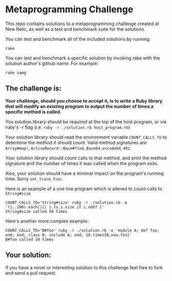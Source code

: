 Metaprogramming Challenge
=========================

This repo contains solutions to a metaprogramming challenge created at New
Relic, as well as a test and benchmark suite for the solutions.

You can test and benchmark all of the included solutions by running:

    rake

You can test and benchmark a specific solution by invoking rake with the
solution author's github name.  For example:

    rake samg


The challenge is:
----

**Your challenge, should you choose to accept it, is to write a Ruby library
that will modify an existing program to output the number of times a specific
method is called.**

You solution library should be required at the top of the host program, or via
ruby's -r flag (i.e. `ruby -r ./solution.rb host_program.rb`)

Your solution library should read the environment variable `COUNT_CALLS_TO` to
determine the method it should count.  Valid method signatures are `Array#map!`,
`ActiveRecord::Base#find`, `Base64.encode64`, etc.

Your solution library should count calls to that method, and print the method
signature and the number of times it was called when the program exits.

Also, your solution should have a minimal impact on the program's running time.
Sorry `set_trace_func`.

Here is an example of a one line program which is altered to count calls to
`String#size`

    COUNT_CALLS_TO='String#size' ruby -r ./solution.rb -e '(1..100).each{|i| i.to_s.size if i.odd? }'
    String#size called 50 times


Here's another more complex example:

    COUNT_CALLS_TO='B#foo' ruby -r ./solution.rb -e 'module A; def foo; end; end; class B; include A; end; 10.times{B.new.foo}'
    B#foo called 10 times


Your solution:
----

If you have a novel or interesting solution to this challenge feel free to fork and send a pull request.
